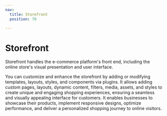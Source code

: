 ```yaml
---
nav:
  title: Storefront
  position: 70

---
```


# Storefront

Storefront handles the e-commerce platform's front end, including the online store's visual presentation and user interface.

You can customize and enhance the storefront by adding or modifying templates, layouts, styles, and components via plugins. It allows adding custom pages, layouts, dynamic content, filters, media, assets, and styles to create unique and engaging shopping experiences, ensuring a seamless and visually appealing interface for customers. It enables businesses to showcase their products, implement responsive designs, optimize performance, and deliver a personalized shopping journey to online visitors.
